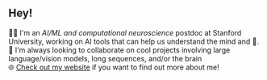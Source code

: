 ## Hey!

:technologist: I'm an *AI/ML and computational neuroscience* postdoc at Stanford University, working on AI tools that can help us understand the mind and :brain:.\
🤝 I'm always looking to collaborate on cool projects involving large language/vision models, long sequences, and/or the brain\
:globe_with_meridians: [Check out my website](https://athms.me/) if you want to find out more about me!
